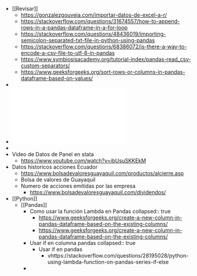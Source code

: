 - [[Revisar]]
	- https://gonzalezgouveia.com/importar-datos-de-excel-a-r/
	- https://stackoverflow.com/questions/31674557/how-to-append-rows-in-a-pandas-dataframe-in-a-for-loop
	- https://stackoverflow.com/questions/48436019/importing-semicolon-separated-txt-file-in-python-using-pandas
	- https://stackoverflow.com/questions/68386072/is-there-a-way-to-encode-a-csv-file-to-utf-8-in-pandas
	- https://www.symbiosisacademy.org/tutorial-index/pandas-read_csv-custom-separators/
	- https://www.geeksforgeeks.org/sort-rows-or-columns-in-pandas-dataframe-based-on-values/
-
- ![UDLA-EC-TEC-2018-06.pdf](../assets/UDLA-EC-TEC-2018-06_1641417048170_0.pdf)
-
- Video de Datos de Panel en stata
	- https://www.youtube.com/watch?v=ibUsuSKKEkM
- Datos historicos acciones Ecuador
	- https://www.bolsadevaloresguayaquil.com/productos/alcierre.asp
	- Bolsa de valores de Guayaquil
	- Numero de acciones emitidas por las empresa
		- https://www.bolsadevaloresguayaquil.com/dividendos/
- [[Python]]
	- [[Pandas]]
		- Como usar la función Lambda en Pandas
		  collapsed:: true
			- https://www.geeksforgeeks.org/create-a-new-column-in-pandas-dataframe-based-on-the-existing-columns/
			- https://www.geeksforgeeks.org/create-a-new-column-in-pandas-dataframe-based-on-the-existing-columns/
		- Usar if en columna pandas
		  collapsed:: true
			- Usar if en pandas
				- vhttps://stackoverflow.com/questions/28195028/python-using-lambda-function-on-pandas-series-if-else
		-